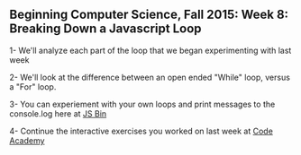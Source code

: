 ## Beginning Computer Science, Fall 2015: Week 8: Breaking Down a Javascript Loop

1- We'll analyze each part of the loop that we began experimenting with last week

2- We'll look at the difference between an open ended "While" loop, versus a "For" loop.

3- You can experiement with your own loops and print messages to the console.log here at [JS Bin](http://www.jsbin.com)

4- Continue the interactive exercises you worked on last week at [Code Academy](https://www.codecademy.com/courses/javascript-beginner-en-NhsaT/2/1?curriculum_id=502d635ceda910000200293b#!/exercises/0)